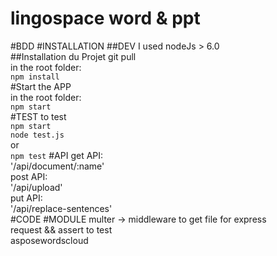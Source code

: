 ﻿# lingospace word & ppt
#BDD
#INSTALLATION
##DEV
I used nodeJs > 6.0    
##Installation du Projet
git pull   
in the root folder:  
`npm install`  
#Start the APP  
in the root folder:  
`npm start`  
#TEST
to test   
`npm start`   
`node test.js`   
or   
`npm test`
#API
get API:   
'/api/document/:name'   
post API:   
'/api/upload'   
put API:   
'/api/replace-sentences'   
#CODE
#MODULE
multer -> middleware to get file for express   
request && assert  to test    
asposewordscloud
